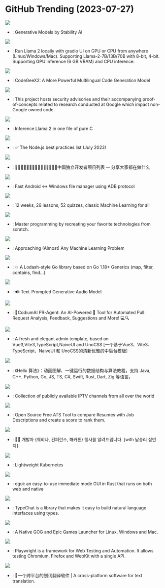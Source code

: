 # GitHub Trending (2023-07-27)

![](https://img.shields.io/badge/Python-New%20530-green?style=flat-square&logo=appveyor)
- [](https://github.comundefined): Generative Models by Stability AI

![](https://img.shields.io/badge/Python-New%20209-green?style=flat-square&logo=appveyor)
- [](https://github.comundefined): Run Llama 2 locally with gradio UI on GPU or CPU from anywhere (Linux/Windows/Mac). Supporting Llama-2-7B/13B/70B with 8-bit, 4-bit. Supporting GPU inference (6 GB VRAM) and CPU inference.

![](https://img.shields.io/badge/Python-New%20119-green?style=flat-square&logo=appveyor)
- [](https://github.comundefined): CodeGeeX2: A More Powerful Multilingual Code Generation Model

![](https://img.shields.io/badge/C-New%20153-green?style=flat-square&logo=appveyor)
- [](https://github.comundefined): This project hosts security advisories and their accompanying proof-of-concepts related to research conducted at Google which impact non-Google owned code.

![](https://img.shields.io/badge/Python-New%201-green?style=flat-square&logo=appveyor)
- [](https://github.comundefined): Inference Llama 2 in one file of pure C

![](https://img.shields.io/badge/Dockerfile-New%20343-green?style=flat-square&logo=appveyor)
- [](https://github.comundefined): ✅ The Node.js best practices list (July 2023)

![](https://img.shields.io/badge/none-New%2058-green?style=flat-square&logo=appveyor)
- [](https://github.comundefined): 👩🏿‍💻👨🏾‍💻👩🏼‍💻👨🏽‍💻👩🏻‍💻中国独立开发者项目列表 -- 分享大家都在做什么

![](https://img.shields.io/badge/C%23-New%2027-green?style=flat-square&logo=appveyor)
- [](https://github.comundefined): Fast Android <-> Windows file manager using ADB protocol

![](https://img.shields.io/badge/HTML-New%20367-green?style=flat-square&logo=appveyor)
- [](https://github.comundefined): 12 weeks, 26 lessons, 52 quizzes, classic Machine Learning for all

![](https://img.shields.io/badge/none-New%20160-green?style=flat-square&logo=appveyor)
- [](https://github.comundefined): Master programming by recreating your favorite technologies from scratch.

![](https://img.shields.io/badge/none-New%2075-green?style=flat-square&logo=appveyor)
- [](https://github.comundefined): Approaching (Almost) Any Machine Learning Problem

![](https://img.shields.io/badge/Go-New%2030-green?style=flat-square&logo=appveyor)
- [](https://github.comundefined): 💥 A Lodash-style Go library based on Go 1.18+ Generics (map, filter, contains, find...)

![](https://img.shields.io/badge/Jupyter%20Notebook-New%20341-green?style=flat-square&logo=appveyor)
- [](https://github.comundefined): 🔊 Text-Prompted Generative Audio Model

![](https://img.shields.io/badge/Python-New%2088-green?style=flat-square&logo=appveyor)
- [](https://github.comundefined): 🚀CodiumAI PR-Agent: An AI-Powered 🤖 Tool for Automated Pull Request Analysis, Feedback, Suggestions and More! 💻🔍

![](https://img.shields.io/badge/TypeScript-New%2086-green?style=flat-square&logo=appveyor)
- [](https://github.comundefined): A fresh and elegant admin template, based on Vue3,Vite3,TypeScript,NaiveUI and UnoCSS [一个基于Vue3、Vite3、TypeScript、NaiveUI 和 UnoCSS的清新优雅的中后台模版]

![](https://img.shields.io/badge/Java-New%2035-green?style=flat-square&logo=appveyor)
- [](https://github.comundefined): 《Hello 算法》：动画图解、一键运行的数据结构与算法教程，支持 Java, C++, Python, Go, JS, TS, C#, Swift, Rust, Dart, Zig 等语言。

![](https://img.shields.io/badge/JavaScript-New%20260-green?style=flat-square&logo=appveyor)
- [](https://github.comundefined): Collection of publicly available IPTV channels from all over the world

![](https://img.shields.io/badge/Python-New%2067-green?style=flat-square&logo=appveyor)
- [](https://github.comundefined): Open Source Free ATS Tool to compare Resumes with Job Descriptions and create a score to rank them.

![](https://img.shields.io/badge/none-New%206-green?style=flat-square&logo=appveyor)
- [](https://github.comundefined): 🎉🎈 개발자 {웨비나, 컨퍼런스, 해커톤} 행사를 알려드립니다. [with 남송리 삼번지]

![](https://img.shields.io/badge/Go-New%2028-green?style=flat-square&logo=appveyor)
- [](https://github.comundefined): Lightweight Kubernetes

![](https://img.shields.io/badge/Rust-New%2016-green?style=flat-square&logo=appveyor)
- [](https://github.comundefined): egui: an easy-to-use immediate mode GUI in Rust that runs on both web and native

![](https://img.shields.io/badge/TypeScript-New%20449-green?style=flat-square&logo=appveyor)
- [](https://github.comundefined): TypeChat is a library that makes it easy to build natural language interfaces using types.

![](https://img.shields.io/badge/TypeScript-New%2015-green?style=flat-square&logo=appveyor)
- [](https://github.comundefined): A Native GOG and Epic Games Launcher for Linux, Windows and Mac.

![](https://img.shields.io/badge/TypeScript-New%2030-green?style=flat-square&logo=appveyor)
- [](https://github.comundefined): Playwright is a framework for Web Testing and Automation. It allows testing Chromium, Firefox and WebKit with a single API.

![](https://img.shields.io/badge/JavaScript-New%20141-green?style=flat-square&logo=appveyor)
- [](https://github.comundefined): 🌈一个跨平台的划词翻译软件 | A cross-platform software for text translation.

